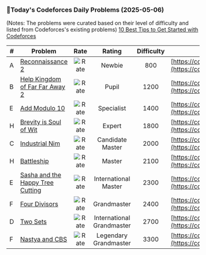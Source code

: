### 🌟Today's Codeforces Daily Problems (2025-05-06)
(Notes: The problems were curated based on their level of difficulty and listed from Codeforces's existing problems)
[10 Best Tips to Get Started with Codeforces](https://github.com/ika9810/Codeforces-Daily-Problems/blob/main/10%20Best%20Tips%20to%20Get%20Started%20with%20Codeforces.md)

| # | Problem | Rate| Rating | Difficulty | Contest |
|---| ----- | :--------: | :----------: | :----------: | ---------- |
|A|[Reconnaissance 2](https://codeforces.com/contest/34/problem/A)|![Rate](https://img.shields.io/badge/Newbie-800-lightgrey)|Newbie|800|[https://codeforces.com/contest/34](https://codeforces.com/contest/34)|
|B|[Help Kingdom of Far Far Away 2](https://codeforces.com/contest/143/problem/B)|![Rate](https://img.shields.io/badge/Pupil-1200-brightgreen)|Pupil|1200|[https://codeforces.com/contest/143](https://codeforces.com/contest/143)|
|E|[Add Modulo 10](https://codeforces.com/contest/1714/problem/E)|![Rate](https://img.shields.io/badge/Specialist-1400-9cf)|Specialist|1400|[https://codeforces.com/contest/1714](https://codeforces.com/contest/1714)|
|H|[Brevity is Soul of Wit](https://codeforces.com/contest/120/problem/H)|![Rate](https://img.shields.io/badge/Expert-1800-blue)|Expert|1800|[https://codeforces.com/contest/120](https://codeforces.com/contest/120)|
|C|[Industrial Nim](https://codeforces.com/contest/15/problem/C)|![Rate](https://img.shields.io/badge/Candidate%20Master-2000-blueviolet)|Candidate Master|2000|[https://codeforces.com/contest/15](https://codeforces.com/contest/15)|
|H|[Battleship](https://codeforces.com/contest/100/problem/H)|![Rate](https://img.shields.io/badge/Master-2100-orange)|Master|2100|[https://codeforces.com/contest/100](https://codeforces.com/contest/100)|
|E|[Sasha and the Happy Tree Cutting](https://codeforces.com/contest/1929/problem/E)|![Rate](https://img.shields.io/badge/International%20Master-2300-orange)|International Master|2300|[https://codeforces.com/contest/1929](https://codeforces.com/contest/1929)|
|F|[Four Divisors](https://codeforces.com/contest/665/problem/F)|![Rate](https://img.shields.io/badge/Grandmaster-2400-red)|Grandmaster|2400|[https://codeforces.com/contest/665](https://codeforces.com/contest/665)|
|D|[Two Sets](https://codeforces.com/contest/251/problem/D)|![Rate](https://img.shields.io/badge/International%20Grandmaster-2700-red)|International Grandmaster|2700|[https://codeforces.com/contest/251](https://codeforces.com/contest/251)|
|F|[Nastya and CBS](https://codeforces.com/contest/1340/problem/F)|![Rate](https://img.shields.io/badge/Legendary%20Grandmaster-3300-red)|Legendary Grandmaster|3300|[https://codeforces.com/contest/1340](https://codeforces.com/contest/1340)|
